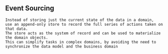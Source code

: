 ## Event Sourcing
    Instead of storing just the current state of the data in a domain,
    use an append-only store to record the full series of actions taken on that data.
    The store acts as the system of record and can be used to materialize the domain objects.
    This can simplify tasks in complex domains, by avoiding the need to synchronize the data model and the business domain